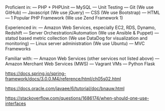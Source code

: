 Proficient in:
— PHP + PHPUnit
— MySQL
— Unit Testing
— Git (We use GitHub)
— Javascript (We use jQuery)
— CSS (We use Bootstrap)
— HTML
— 1 Popular PHP Framework (We use Zend Framework 1)

Experienced in:
— Amazon Web Services, especially EC2, RDS, Dynamo, Redshift
— Server Orchestration/Automation (We use Ansible & Puppet)
— statsd based metric collection (We use DataDog for visualization and monitoring)
— Linux server administration (We use Ubuntu)
— MVC Frameworks

Familiar with:
— Amazon Web Services (other services not listed above)
— Amazon Merchant Web Services (MWS)
— Vagrant VMs
— Python Flask



https://docs.spring.io/spring-framework/docs/3.0.0.M4/reference/html/ch05s02.html

https://docs.oracle.com/javaee/6/tutorial/doc/bnauw.html

https://stackoverflow.com/questions/1686174/when-should-one-use-interfaces